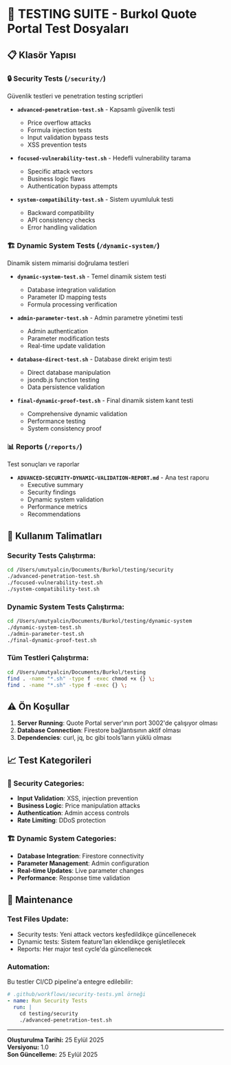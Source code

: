 # 📁 TESTING SUITE - Burkol Quote Portal Test Dosyaları

## 📋 Klasör Yapısı

### 🔒 Security Tests (`/security/`)
Güvenlik testleri ve penetration testing scriptleri

- **`advanced-penetration-test.sh`** - Kapsamlı güvenlik testi
  - Price overflow attacks
  - Formula injection tests  
  - Input validation bypass tests
  - XSS prevention tests

- **`focused-vulnerability-test.sh`** - Hedefli vulnerability tarama
  - Specific attack vectors
  - Business logic flaws
  - Authentication bypass attempts

- **`system-compatibility-test.sh`** - Sistem uyumluluk testi
  - Backward compatibility
  - API consistency checks
  - Error handling validation

### 🏗️ Dynamic System Tests (`/dynamic-system/`)
Dinamik sistem mimarisi doğrulama testleri

- **`dynamic-system-test.sh`** - Temel dinamik sistem testi
  - Database integration validation
  - Parameter ID mapping tests
  - Formula processing verification

- **`admin-parameter-test.sh`** - Admin parametre yönetimi testi
  - Admin authentication
  - Parameter modification tests
  - Real-time update validation

- **`database-direct-test.sh`** - Database direkt erişim testi
  - Direct database manipulation
  - jsondb.js function testing
  - Data persistence validation

- **`final-dynamic-proof-test.sh`** - Final dinamik sistem kanıt testi
  - Comprehensive dynamic validation
  - Performance testing
  - System consistency proof

### 📊 Reports (`/reports/`)
Test sonuçları ve raporlar

- **`ADVANCED-SECURITY-DYNAMIC-VALIDATION-REPORT.md`** - Ana test raporu
  - Executive summary
  - Security findings
  - Dynamic system validation
  - Performance metrics
  - Recommendations

## 🚀 Kullanım Talimatları

### Security Tests Çalıştırma:
```bash
cd /Users/umutyalcin/Documents/Burkol/testing/security
./advanced-penetration-test.sh
./focused-vulnerability-test.sh
./system-compatibility-test.sh
```

### Dynamic System Tests Çalıştırma:
```bash
cd /Users/umutyalcin/Documents/Burkol/testing/dynamic-system
./dynamic-system-test.sh
./admin-parameter-test.sh
./final-dynamic-proof-test.sh
```

### Tüm Testleri Çalıştırma:
```bash
cd /Users/umutyalcin/Documents/Burkol/testing
find . -name "*.sh" -type f -exec chmod +x {} \;
find . -name "*.sh" -type f -exec {} \;
```

## ⚠️ Ön Koşullar

1. **Server Running**: Quote Portal server'ının port 3002'de çalışıyor olması
2. **Database Connection**: Firestore bağlantısının aktif olması
3. **Dependencies**: curl, jq, bc gibi tools'ların yüklü olması

## 📈 Test Kategorileri

### 🔐 Security Categories:
- **Input Validation**: XSS, injection prevention
- **Business Logic**: Price manipulation attacks
- **Authentication**: Admin access controls
- **Rate Limiting**: DDoS protection

### 🏗️ Dynamic System Categories:
- **Database Integration**: Firestore connectivity
- **Parameter Management**: Admin configuration
- **Real-time Updates**: Live parameter changes
- **Performance**: Response time validation

## 🔄 Maintenance

### Test Files Update:
- Security tests: Yeni attack vectors keşfedildikçe güncellenecek
- Dynamic tests: Sistem feature'ları eklendikçe genişletilecek
- Reports: Her major test cycle'da güncellenecek

### Automation:
Bu testler CI/CD pipeline'a entegre edilebilir:
```yaml
# .github/workflows/security-tests.yml örneği
- name: Run Security Tests
  run: |
    cd testing/security
    ./advanced-penetration-test.sh
```

---

**Oluşturulma Tarihi:** 25 Eylül 2025  
**Versiyonu:** 1.0  
**Son Güncelleme:** 25 Eylül 2025